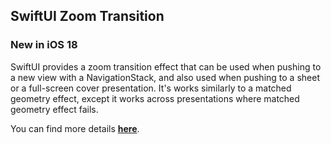 ## SwiftUI Zoom Transition

###  New in iOS 18
SwiftUI provides a zoom transition effect that can be used when pushing to a new view with a NavigationStack, and also used when pushing to a sheet or a full-screen cover presentation. It's works similarly to a matched geometry effect, except it works across presentations where matched geometry effect fails.


You can find more details [**here**](https://developer.apple.com/videos/play/wwdc2024/10145/).
